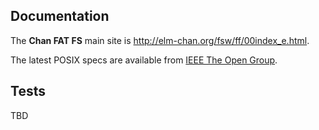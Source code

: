 ## Documentation

The **Chan FAT FS** main site is
http://elm-chan.org/fsw/ff/00index_e.html.

The latest POSIX specs are available from [IEEE The Open Group](http://pubs.opengroup.org/onlinepubs/9699919799/nframe.html).

## Tests

TBD

